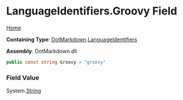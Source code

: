 # LanguageIdentifiers\.Groovy Field

[Home](../../../README.md)

**Containing Type**: [DotMarkdown](../../README.md)\.[LanguageIdentifiers](../README.md)

**Assembly**: DotMarkdown\.dll

```csharp
public const string Groovy = "groovy"
```

### Field Value

System\.[String](https://docs.microsoft.com/en-us/dotnet/api/system.string)